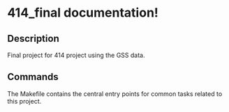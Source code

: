 # 414_final documentation!

## Description

Final project for 414 project using the GSS data.

## Commands

The Makefile contains the central entry points for common tasks related to this project.

